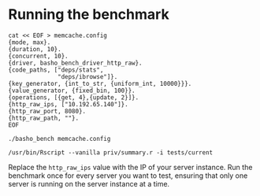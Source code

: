 # Running the benchmark
    cat << EOF > memcache.config
    {mode, max}.
    {duration, 10}.
    {concurrent, 10}.
    {driver, basho_bench_driver_http_raw}.
    {code_paths, ["deps/stats",
                  "deps/ibrowse"]}.
    {key_generator, {int_to_str, {uniform_int, 10000}}}.
    {value_generator, {fixed_bin, 100}}.
    {operations, [{get, 4},{update, 2}]}.
    {http_raw_ips, ["10.192.65.140"]}.
    {http_raw_port, 8080}.
    {http_raw_path, ""}.
    EOF

    ./basho_bench memcache.config

    /usr/bin/Rscript --vanilla priv/summary.r -i tests/current

Replace the `http_raw_ips` value with the IP of your server
instance. Run the benchmark once for every server you want to test,
ensuring that only one server is running on the server instance at a
time.

